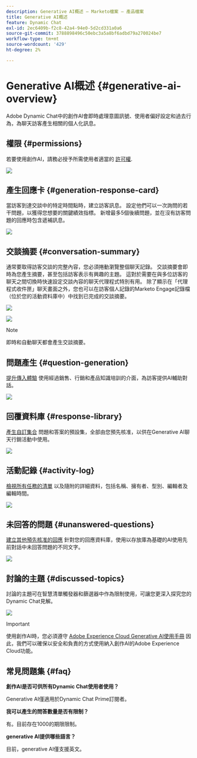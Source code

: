 ```yaml
---
description: Generative AI概述 — Marketo檔案 — 產品檔案
title: Generative AI概述
feature: Dynamic Chat
exl-id: 2ec6409b-f2c8-42a4-94e0-5d2cd331a0a6
source-git-commit: 3788898496c50ebc3a5a8bf6adbd79a270024be7
workflow-type: tm+mt
source-wordcount: '429'
ht-degree: 2%

---
```


# Generative AI概述 {#generative-ai-overview}

Adobe Dynamic Chat中的創作AI會即時處理意圖訊號、使用者偏好設定和過去行為，為聊天訪客產生相關的個人化訊息。

## 權限 {#permissions}

若要使用創作AI，請務必授予所需使用者適當的 [許可權](/help/marketo/product-docs/demand-generation/dynamic-chat/setup-and-configuration/permissions.md).

![](assets/generative-ai-overview-1.png)

## 產生回應卡 {#generation-response-card}

當訪客到達交談中的特定時間點時，建立訪客訊息。 設定他們可以一次詢問的若干問題，以獲得您想要的關鍵績效指標。 新增最多5個後續問題，並在沒有訪客問題的回應時包含遞補訊息。

![](assets/generative-ai-overview-2.png)

## 交談摘要 {#conversation-summary}

通常要取得訪客交談的完整內容，您必須捲動瀏覽整個聊天記錄。 交談摘要會即時為您產生摘要，甚至包括訪客表示有興趣的主題。 這對於需要在與多位訪客的聊天之間切換時快速設定交談內容的聊天代理程式特別有用。 除了顯示在「代理程式收件匣」聊天畫面之外，您也可以在訪客個人記錄的Marketo Engage記錄檔（位於您的活動資料庫中）中找到已完成的交談摘要。

![](assets/generative-ai-overview-3.png)

![](assets/generative-ai-overview-4.png)

>[!NOTE]
>
>即時和自動聊天都會產生交談摘要。

## 問題產生 {#question-generation}

[提升傳入體驗](/help/marketo/product-docs/demand-generation/dynamic-chat/generative-ai/question-generation.md) 使用經過銷售、行銷和產品知識培訓的介面，為訪客提供AI輔助對話。

![](assets/generative-ai-overview-5.png)

## 回覆資料庫 {#response-library}

[產生自訂集合](/help/marketo/product-docs/demand-generation/dynamic-chat/generative-ai/response-library.md) 問題和答案的預設集，全部由您預先核准，以供在Generative AI聊天行銷活動中使用。

![](assets/generative-ai-overview-6.png)

## 活動記錄 {#activity-log}

[檢視所有任務的清單](/help/marketo/product-docs/demand-generation/dynamic-chat/generative-ai/activity-log.md) 以及隨附的詳細資料，包括名稱、擁有者、型別、編輯者及編輯時間。

![](assets/generative-ai-overview-7.png)

## 未回答的問題 {#unanswered-questions}

[建立其他預先核准的回應](/help/marketo/product-docs/demand-generation/dynamic-chat/generative-ai/unanswered-questions.md) 針對您的回應資料庫，使用以存放庫為基礎的AI使用先前對話中未回答問題的不同文字。

![](assets/generative-ai-overview-8.png)

## 討論的主題 {#discussed-topics}

討論的主題可在智慧清單觸發器和篩選器中作為限制使用，可讓您更深入探究您的Dynamic Chat見解。

![](assets/generative-ai-overview-9.png)

>[!IMPORTANT]
>
>使用創作AI時，您必須遵守 [Adobe Experience Cloud Generative AI使用手冊](https://www.adobe.com/legal/licenses-terms/adobe-dx-gen-ai-user-guidelines.html) 因此，我們可以確保以安全和負責的方式使用納入創作AI的Adobe Experience Cloud功能。

## 常見問題集 {#faq}

**創作AI是否可供所有Dynamic Chat使用者使用？**

Generative AI僅適用於Dynamic Chat Prime訂閱者。

**我可以產生的問答數量是否有限制？**

有。目前存在1000的期限限制。

**generative AI提供哪些語言？**

目前，generative AI僅支援英文。
